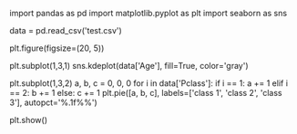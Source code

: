 import pandas as pd
import matplotlib.pyplot as plt
import seaborn as sns

data = pd.read_csv('test.csv')


plt.figure(figsize=(20, 5))

plt.subplot(1,3,1)
sns.kdeplot(data['Age'], fill=True, color='gray')

plt.subplot(1,3,2)
a, b, c = 0, 0, 0
for i in data['Pclass']:
    if i == 1:
        a += 1
    elif i == 2:
        b += 1
    else:
        c += 1
plt.pie([a, b, c], labels=['class 1', 'class 2', 'class 3'], autopct='%.1f%%')

plt.show()